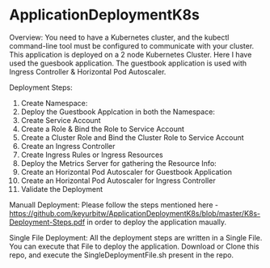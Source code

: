 # ApplicationDeploymentK8s #

Overview:
You need to have a Kubernetes cluster, and the kubectl command-line tool must be configured to communicate with your cluster. This application is deployed on a 2 node Kubernetes Cluster. Here I have used the guesbook application.
The guestbook application is used with Ingress Controller & Horizontal Pod Autoscaler.

Deployment Steps:
1. Create Namespace:
2. Deploy the Guestbook Applcation in both the Namespace:
3. Create Service Account
4. Create a Role & Bind the Role to Service Account
5. Create a Cluster Role and Bind the Cluster Role to Service Account
6. Create an Ingress Controller
7. Create Ingress Rules or Ingress Resources
8. Deploy the Metrics Server for gathering the Resource Info:
9. Create an Horizontal Pod Autoscaler for Guestbook Application
10. Create an Horizontal Pod Autoscaler for Ingress Controller
11. Validate the Deployment

Manuall Deployment:
Please follow the steps mentioned here - https://github.com/keyurbitw/ApplicationDeploymentK8s/blob/master/K8s-Deployment-Steps.pdf in order to deploy the application maually.

Single File Deployment:
All the deployment steps are written in a Single File. You can execute that File to deploy the application. 
Download or Clone this repo, and execute the SingleDeploymentFile.sh present in the repo.

